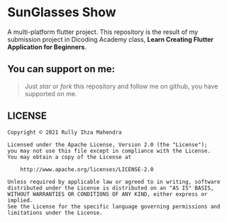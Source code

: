 # SunGlasses Show

A multi-platform flutter project.
This repository is the result of my submission project in Dicoding Academy class, **Learn Creating Flutter Application for Beginners**.

## You can support on me:

> Just *star* or *fork* this repository and follow me on github, you have supported on me.


## LICENSE

```
Copyright © 2021 Rully Ihza Mahendra

Licensed under the Apache License, Version 2.0 (the "License");
you may not use this file except in compliance with the License.
You may obtain a copy of the License at

    http://www.apache.org/licenses/LICENSE-2.0

Unless required by applicable law or agreed to in writing, software
distributed under the License is distributed on an "AS IS" BASIS,
WITHOUT WARRANTIES OR CONDITIONS OF ANY KIND, either express or implied.
See the License for the specific language governing permissions and
limitations under the License.
```